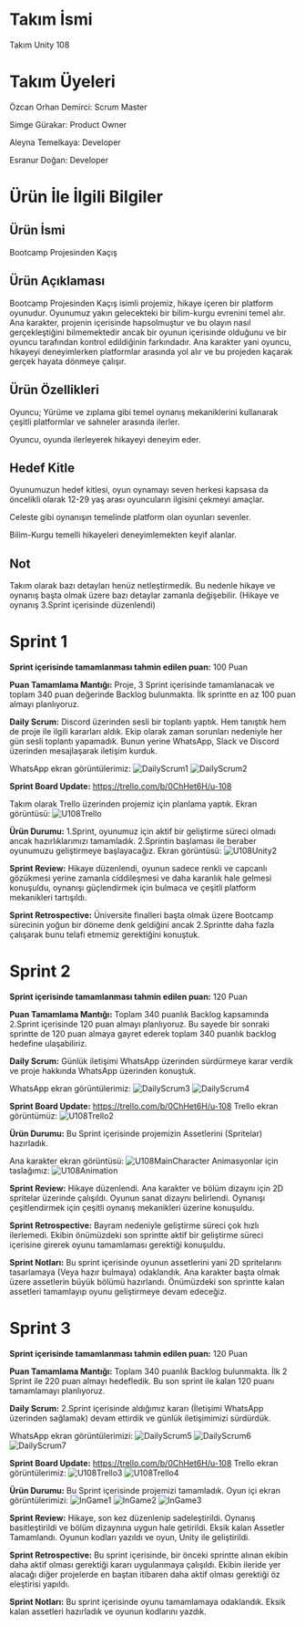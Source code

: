 # Takım İsmi
Takım Unity 108

# Takım Üyeleri
Özcan Orhan Demirci: Scrum Master

Simge Gürakar: Product Owner

Aleyna Temelkaya: Developer

Esranur Doğan: Developer

# Ürün İle İlgili Bilgiler

## Ürün İsmi
Bootcamp Projesinden Kaçış

## Ürün Açıklaması
Bootcamp Projesinden Kaçış isimli projemiz, hikaye içeren bir platform oyunudur. Oyunumuz yakın gelecekteki bir bilim-kurgu evrenini temel alır. Ana karakter, projenin içerisinde hapsolmuştur ve bu olayın nasıl gerçekleştiğini bilmemektedir ancak  bir oyunun içerisinde olduğunu ve bir oyuncu tarafından kontrol edildiğinin farkındadır. Ana karakter yani oyuncu, hikayeyi deneyimlerken platformlar arasında yol alır ve bu projeden kaçarak gerçek hayata dönmeye çalışır.

## Ürün Özellikleri
Oyuncu; Yürüme ve zıplama gibi temel oynanış mekaniklerini kullanarak çeşitli platformlar ve sahneler arasında ilerler.

Oyuncu, oyunda ilerleyerek hikayeyi deneyim eder.

## Hedef Kitle
Oyunumuzun hedef kitlesi, oyun oynamayı seven herkesi kapsasa da öncelikli olarak 12-29 yaş arası oyuncuların ilgisini çekmeyi amaçlar.

Celeste gibi oynanışın temelinde platform olan oyunları sevenler.

Bilim-Kurgu temelli hikayeleri deneyimlemekten keyif alanlar.

## Not
Takım olarak bazı detayları henüz netleştirmedik. Bu nedenle hikaye ve oynanış başta olmak üzere bazı detaylar zamanla değişebilir. (Hikaye ve oynanış 3.Sprint içerisinde düzenlendi)

# Sprint 1

**Sprint içerisinde tamamlanması tahmin edilen puan:** 100 Puan

**Puan Tamamlama Mantığı:** Proje, 3 Sprint içerisinde tamamlanacak ve toplam 340 puan değerinde Backlog bulunmakta. İlk sprintte en az 100 puan almayı planlıyoruz.

**Daily Scrum:** Discord üzerinden sesli bir toplantı yaptık. Hem tanıştık hem de proje ile ilgili kararları aldık. Ekip olarak zaman sorunları nedeniyle her gün sesli toplantı yapamadık. Bunun yerine WhatsApp, Slack ve Discord üzerinden mesajlaşarak iletişim kurduk.

WhatsApp ekran görüntülerimiz:
![DailyScrum1](https://github.com/OzcanOrhanDemirci/U-108/assets/121283180/1d7fad35-18c3-46d8-99a3-322d61b13da8)
![DailyScrum2](https://github.com/OzcanOrhanDemirci/U-108/assets/121283180/c2c501bf-67c8-42bb-b358-02a3c79c4629)

**Sprint Board Update:** https://trello.com/b/0ChHet6H/u-108

Takım olarak Trello üzerinden projemiz için planlama yaptık. Ekran görüntüsü:
![U108Trello](https://github.com/OzcanOrhanDemirci/U-108/assets/121283180/76db0425-3ee6-4e9b-86c7-e9e8c7b64d3d)

**Ürün Durumu:** 1.Sprint, oyunumuz için aktif bir geliştirme süreci olmadı ancak hazırlıklarımızı tamamladık. 2.Sprintin başlaması ile beraber oyunumuzu geliştirmeye başlayacağız. Ekran görüntüsü:
![U108Unity2](https://github.com/OzcanOrhanDemirci/U-108/assets/121283180/803796a5-f15d-4bed-8d0c-1b90d8ec1abb)

**Sprint Review:** Hikaye düzenlendi, oyunun sadece renkli ve capcanlı gözükmesi yerine zamanla ciddileşmesi ve daha karanlık hale gelmesi konuşuldu, oynanışı güçlendirmek için bulmaca ve çeşitli platform mekanikleri tartışıldı.

**Sprint Retrospective:** Üniversite finalleri başta olmak üzere Bootcamp sürecinin yoğun bir döneme denk geldiğini ancak 2.Sprintte daha fazla çalışarak bunu telafi etmemiz gerektiğini konuştuk.

# Sprint 2

**Sprint içerisinde tamamlanması tahmin edilen puan:** 120 Puan

**Puan Tamamlama Mantığı:** Toplam 340 puanlık Backlog kapsamında 2.Sprint içerisinde 120 puan almayı planlıyoruz. Bu sayede bir sonraki sprintte de 120 puan almaya gayret ederek toplam 340 puanlık backlog hedefine ulaşabiliriz.

**Daily Scrum:** Günlük iletişimi WhatsApp üzerinden sürdürmeye karar verdik ve proje hakkında WhatsApp üzerinden konuştuk.

WhatsApp ekran görüntülerimiz:
![DailyScrum3](https://github.com/OzcanOrhanDemirci/U-108/assets/121283180/9d8bb496-b351-4419-8f14-4508c7c9d78c)
![DailyScrum4](https://github.com/OzcanOrhanDemirci/U-108/assets/121283180/107eeed2-b6bb-4bd3-a8db-81885440ab05)

**Sprint Board Update:** https://trello.com/b/0ChHet6H/u-108
Trello ekran görüntümüz:
![U108Trello2](https://github.com/OzcanOrhanDemirci/U-108/assets/121283180/ecc303ed-720a-45cc-9944-20ef61c7de6d)

**Ürün Durumu:** Bu Sprint içerisinde projemizin Assetlerini (Spritelar) hazırladık.

Ana karakter ekran görüntüsü:
![U108MainCharacter](https://github.com/OzcanOrhanDemirci/U-108/assets/121283180/11947ef2-f7fd-462f-8b72-de0c359b5a97)
Animasyonlar için taslağımız:
![U108Animation](https://github.com/OzcanOrhanDemirci/U-108/assets/121283180/5afe4308-fc36-4e24-97f1-5f8376651d0f)

**Sprint Review:** Hikaye düzenlendi. Ana karakter ve bölüm dizaynı için 2D spritelar üzerinde çalışıldı. Oyunun sanat dizaynı belirlendi. Oynanışı çeşitlendirmek için çeşitli oynanış mekanikleri üzerine konuşuldu.

**Sprint Retrospective:** Bayram nedeniyle geliştirme süreci çok hızlı ilerlemedi. Ekibin önümüzdeki son sprintte aktif bir geliştirme süreci içerisine girerek oyunu tamamlaması gerektiği konuşuldu.

**Sprint Notları:** Bu sprint içerisinde oyunun assetlerini yani 2D spritelarını tasarlamaya (Veya hazır bulmaya) odaklandık. Ana karakter başta olmak üzere assetlerin büyük bölümü hazırlandı. Önümüzdeki son sprintte kalan assetleri tamamlayıp oyunu geliştirmeye devam edeceğiz.

# Sprint 3

**Sprint içerisinde tamamlanması tahmin edilen puan:** 120 Puan

**Puan Tamamlama Mantığı:** Toplam 340 puanlık Backlog bulunmakta. İlk 2 Sprint ile 220 puan almayı hedefledik. Bu son sprint ile kalan 120 puanı tamamlamayı planlıyoruz.

**Daily Scrum:** 2.Sprint içerisinde aldığımız kararı (İletişimi WhatsApp üzerinden sağlamak) devam ettirdik ve günlük iletişimimizi sürdürdük.

WhatsApp ekran görüntülerimizi:
![DailyScrum5](https://github.com/OzcanOrhanDemirci/U-108/assets/121283180/5573d179-9c66-41d1-8e9d-274622d810ae)
![DailyScrum6](https://github.com/OzcanOrhanDemirci/U-108/assets/121283180/9496cfec-8782-4a28-bdf7-d5db97197e3d)
![DailyScrum7](https://github.com/OzcanOrhanDemirci/U-108/assets/121283180/e24ef871-e197-444d-8c65-bfa5f31ace4b)

**Sprint Board Update:** https://trello.com/b/0ChHet6H/u-108
Trello ekran görüntülerimiz:
![U108Trello3](https://github.com/OzcanOrhanDemirci/U-108/assets/121283180/967b392f-4ae9-4bc3-9c99-c47487e7ce36)
![U108Trello4](https://github.com/OzcanOrhanDemirci/U-108/assets/121283180/9d523688-1745-4030-bee9-2fcb393aab2a)

**Ürün Durumu:** Bu Sprint içerisinde projemizi tamamladık.
Oyun içi ekran görüntülerimizi:
![InGame1](https://github.com/OzcanOrhanDemirci/U-108/assets/121283180/d64c2f53-a2fd-4def-870d-8bb4c7a8c433)
![InGame2](https://github.com/OzcanOrhanDemirci/U-108/assets/121283180/586a5125-68c7-4319-97ed-5ff5e89be808)
![InGame3](https://github.com/OzcanOrhanDemirci/U-108/assets/121283180/2d84a11a-ac3c-40d0-ab99-10a6e3070edf)

**Sprint Review:** Hikaye, son kez düzenlenip sadeleştirildi. Oynanış basitleştirildi ve bölüm dizaynına uygun hale getirildi. Eksik kalan Assetler Tamamlandı. Oyunun kodları yazıldı ve oyun, Unity ile geliştirildi.

**Sprint Retrospective:** Bu sprint içerisinde, bir önceki sprintte alınan ekibin daha aktif olması gerektiği kararı uygulanmaya çalışıldı. Ekibin ileride yer alacağı diğer projelerde en baştan itibaren daha aktif olması gerektiği öz eleştirisi yapıldı.

**Sprint Notları:** Bu sprint içerisinde oyunu tamamlamaya odaklandık. Eksik kalan assetleri hazırladık ve oyunun kodlarını yazdık. 
